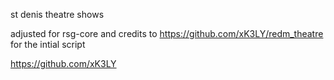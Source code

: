 st denis theatre shows 

adjusted for rsg-core 
and credits to https://github.com/xK3LY/redm_theatre for the intial script 

https://github.com/xK3LY
